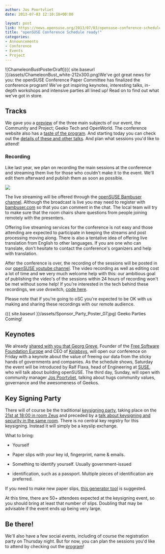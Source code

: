 ```yaml
---
author: Jos Poortvliet
date: 2013-07-03 12:10:18+00:00

layout: post
link: https://news.opensuse.org/2013/07/03/opensuse-conference-schedule-ready/
title: "openSUSE Conference Schedule ready!"
categories:
- Announcements
- Conference
- Events
- Project
---
```

![ChameleonBustPosterDraft]({{ site.baseurl }}/assets/ChameleonBust_white-212x300.png)We've got great news for you: the openSUSE Conference Paper Committee has finalized the conference program! We've got inspiring keynotes, interesting talks, in-depth workshops and intensive parties all lined up! Read on to find out what we've got in store.<!-- more -->


## Tracks


We gave you a [preview](https://news.opensuse.org/2013/06/10/schedule-of-opensuse-conference/) of the three main subjects of our event, the Community and Project; Geeko Tech and OpenWorld. The conference website also has a [taste of the program](https://conference.opensuse.org/#program). And starting today you can check out the [details of these and other talks](https://conference.opensuse.org/#program). And plan what sessions you'd like to attend!


### Recording


Like last year, we plan on recording the main sessions at the conference and streaming them live for those who couldn't make it to the event. We'll edit them afterward and publish them as soon as possible.


![](https://conference.opensuse.org/images/speakers/georg.jpg)


The live streaming will be offered through the [openSUSE Bambuser channel](http://bambuser.com/channel/opensusetv). Although the broadcast is live you may need to register with [bambuser.com](www.bambuser.com) so that you can comment in the chat. The local team will try to make sure that the room chairs share questions from people joining remotely with the presenters.

Offering live streaming services for the conference is not easy and those attending are expected to participate in keeping the streams and post processing moving along. There is also a tentative idea of offering live translation from English to other languages. If you are one who can translate, don't hesitate to contact the conference's organizers and help with translation.

After the conference is over, the recording of the sessions will be posted in our [openSUSE youtube channel](http://youtube.com/opensusetv). The video recording as well as editing cost a lot of time and we very much welcome help with this: our ambitious goal of publishing the video's of the sessions within 24 hours of recording won't be met without some help! If you're interested in the tech behind these recordings, we use dvswitch, [code here](https://github.com/openSUSE/dvswitch).

Please note that if you're going to oSC you're expected to be OK with us making and sharing these recordings with our remote audience.

({{ site.baseurl }}/assets/Sponsor_Party_Poster_07.jpg) Geeko Parties Coming!


## Keynotes


We already [shared with you that Georg Greve](https://news.opensuse.org/2013/06/19/announcing-the-first-keynote-for-osc-georg-greve-on-freeing-our-data/), Founder of the [Free Software Foundation Europe](http://fsfe.org) and CEO of [Kolabsys](http://kolabsys.com/), will open our conference on Friday with a keynote about the value of freeing our data from the sticky hands of governments and companies. As the schedule shows, Saturday the event will be introduced by Ralf Flaxa, head of Engineering at [SUSE](http://suse.com), who will talk about building openSUSE. The third day, Sunday, will open with community manager [Jos Poortvliet](http://blog.jospoortvliet.com), talking about hugs community values, governance and the awesomeness of Geekos.


## Key Signing Party


There will of course be the traditional [keysigning party](http://en.wikipedia.org/wiki/Key_signing_party), taking place on the [21st at 18:00 in room Zeus](https://conference.opensuse.org/osem/conference/osc2013/proposal/53) and preceded by a [talk about keysigning and security in the same room](https://conference.opensuse.org/osem/conference/osc2013/proposal/78). There is no central key registry for this keysigning. Instead it will simply be a keyslip exchange.

What to bring:



	
  * Yourself

	
  * Paper slips with your key id, fingerprint, name & emails.

	
  * Something to identify yourself. Usually government-issued

	
  * identification, such as a passport. Multiple pieces of identification are preferred.


If you need to make new paper slips, [this generator tool](http://openpgp.quelltextlich.at/slip.html) is suggested.

At this time, there are 50+ attendees expected at the keysigning event, so you should bring at least that number of slips. Doubling that may be advisable if the event ends up being very large.


## Be there!


We'll also have a few social events, including of course the registration party on Thursday night. But for now, you can plan the sessions you'd like to attend by checking out the [program](https://conference.opensuse.org/#program)!		
